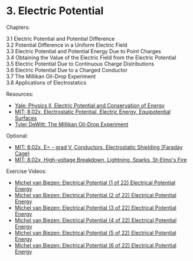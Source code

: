 # 3. Electric Potential

Chapters:

3.1 Electric Potential and Potential Difference\
3.2 Potential Difference in a Uniform Electric Field\
3.3 Electric Potential and Potential Energy Due to Point Charges\
3.4 Obtaining the Value of the Electric Field from the Electric Potential\
3.5 Electric Potential Due to Continuous Charge Distributions\
3.6 Electric Potential Due to a Charged Conductor\
3.7 The Millikan Oil-Drop Experiment\
3.8 Applications of Electrostatics

Resources:

- [Yale: Physics II, Electric Potential and Conservation of Energy](https://www.youtube.com/watch?v=uA_hXjJ2Ts8&list=PLD07B2225BB40E582&index=5)
- [MIT: 8.02x, Electrostatic Potential, Electric Energy, Equipotential Surfaces](https://www.youtube.com/watch?v=QpVxj3XrLgk&list=PLyQSN7X0ro2314mKyUiOILaOC2hk6Pc3j&index=5)
- [Tyler DeWitt: The Millikan Oil-Drop Experiment](https://www.youtube.com/watch?v=2HhaQtvICe8)

Optional:
- [MIT: 8.02x, E= - grad V, Conductors, Electrostatic Shielding (Faraday Cage)](https://www.youtube.com/watch?v=JhV-GOS4y8g&list=PLyQSN7X0ro2314mKyUiOILaOC2hk6Pc3j&index=6)
- [MIT: 8.02x, High-voltage Breakdown, Lightning, Sparks, St-Elmo's Fire](https://www.youtube.com/watch?v=ww0XJUqFHXU&list=PLyQSN7X0ro2314mKyUiOILaOC2hk6Pc3j&index=7)


Exercise Videos:
- [Michel van Biezen: Electrical Potential (1 of 22) Electrical Potential Energy](https://www.youtube.com/watch?v=eZPmIKneSBk&list=PLX2gX-ftPVXX7BZOcM1Y2gb8IQrTBrmUB)
- [Michel van Biezen: Electrical Potential (2 of 22) Electrical Potential Energy](https://www.youtube.com/watch?v=z-4monRooN4&list=PLX2gX-ftPVXX7BZOcM1Y2gb8IQrTBrmUB)
- [Michel van Biezen: Electrical Potential (3 of 22) Electrical Potential Energy](https://www.youtube.com/watch?v=zM7Cz1sQj9c&list=PLX2gX-ftPVXX7BZOcM1Y2gb8IQrTBrmUB)
- [Michel van Biezen: Electrical Potential (4 of 22) Electrical Potential Energy](https://www.youtube.com/watch?v=PBLgN4e8NFQ&list=PLX2gX-ftPVXX7BZOcM1Y2gb8IQrTBrmUB)
- [Michel van Biezen: Electrical Potential (5 of 22) Electrical Potential Energy](https://www.youtube.com/watch?v=SzxFuiTUyaI&list=PLX2gX-ftPVXX7BZOcM1Y2gb8IQrTBrmUB)
- [Michel van Biezen: Electrical Potential (6 of 22) Electrical Potential Energy](https://www.youtube.com/watch?v=y8vGuA6k6so&list=PLX2gX-ftPVXX7BZOcM1Y2gb8IQrTBrmUB)